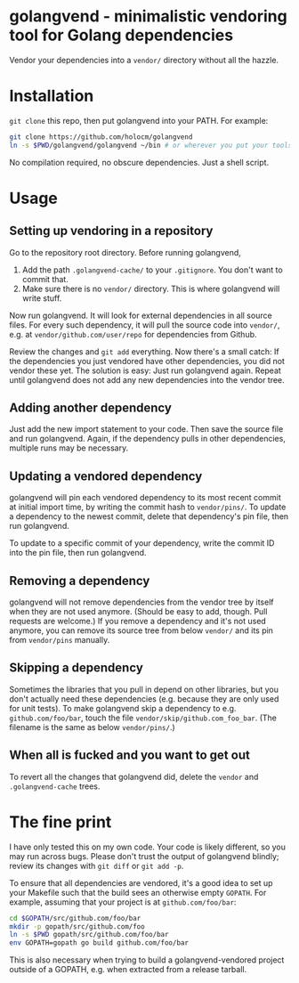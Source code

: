 # golangvend - minimalistic vendoring tool for Golang dependencies

Vendor your dependencies into a `vendor/` directory without all the hazzle.

# Installation

`git clone` this repo, then put golangvend into your PATH. For example:

```bash
git clone https://github.com/holocm/golangvend
ln -s $PWD/golangvend/golangvend ~/bin # or wherever you put your tools
```

No compilation required, no obscure dependencies. Just a shell script.

# Usage

## Setting up vendoring in a repository

Go to the repository root directory. Before running golangvend,

1. Add the path `.golangvend-cache/` to your `.gitignore`. You don't want to
   commit that.
2. Make sure there is no `vendor/` directory. This is where golangvend will
   write stuff.

Now run golangvend. It will look for external dependencies in all source files.
For every such dependency, it will pull the source code into `vendor/`, e.g.
at `vendor/github.com/user/repo` for dependencies from Github.

Review the changes and `git add` everything. Now there's a small catch: If the
dependencies you just vendored have other dependencies, you did not vendor
these yet. The solution is easy: Just run golangvend again. Repeat until
golangvend does not add any new dependencies into the vendor tree.

## Adding another dependency

Just add the new import statement to your code. Then save the source file and
run golangvend. Again, if the dependency pulls in other dependencies, multiple
runs may be necessary.

## Updating a vendored dependency

golangvend will pin each vendored dependency to its most recent commit at
initial import time, by writing the commit hash to `vendor/pins/`. To update a
dependency to the newest commit, delete that dependency's pin file, then run
golangvend.

To update to a specific commit of your dependency, write the commit ID into the
pin file, then run golangvend.

## Removing a dependency

golangvend will not remove dependencies from the vendor tree by itself when
they are not used anymore. (Should be easy to add, though. Pull requests are
welcome.) If you remove a dependency and it's not used anymore, you can remove
its source tree from below `vendor/` and its pin from `vendor/pins`
manually.

## Skipping a dependency

Sometimes the libraries that you pull in depend on other libraries, but you
don't actually need these dependencies (e.g. because they are only used for
unit tests). To make golangvend skip a dependency to e.g. `github.com/foo/bar`,
touch the file `vendor/skip/github.com_foo_bar`. (The filename is the same as
below `vendor/pins/`.)

## When all is fucked and you want to get out

To revert all the changes that golangvend did, delete the `vendor` and
`.golangvend-cache` trees.

# The fine print

I have only tested this on my own code. Your code is likely different, so you
may run across bugs. Please don't trust the output of golangvend blindly;
review its changes with `git diff` or `git add -p`.

To ensure that all dependencies are vendored, it's a good idea to set up your
Makefile such that the build sees an otherwise empty `GOPATH`. For example,
assuming that your project is at `github.com/foo/bar`:

```bash
cd $GOPATH/src/github.com/foo/bar
mkdir -p gopath/src/github.com/foo
ln -s $PWD gopath/src/github.com/foo/bar
env GOPATH=gopath go build github.com/foo/bar
```

This is also necessary when trying to build a golangvend-vendored project
outside of a GOPATH, e.g. when extracted from a release tarball.
